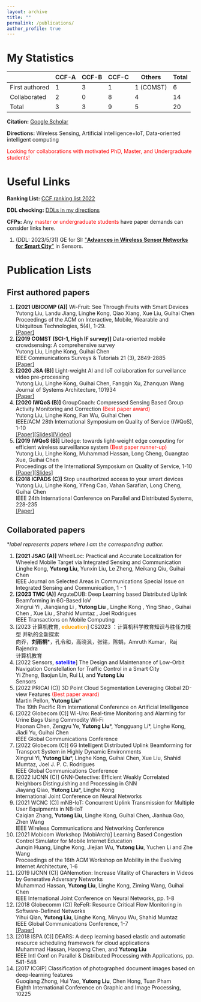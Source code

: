 ```yaml
---
layout: archive
title: ""
permalink: /publications/
author_profile: true
---
```


# My Statistics

|                | CCF-A | CCF-B | CCF-C | Others    | Total |
| -------------- | ----- | ----- | ----- | --------- | ----- |
| First authored | 1     | 3     | 1     | 1 (COMST) | 6     |
| Collaborated   | 2     | 0     | 8     | 4         | 14    |
| Total          | 3     | 3     | 9     | 5         | 20    |

**Citation:** [Google Scholar](https://scholar.google.com/citations?user=k34dE-gAAAAJ&hl=en)

**Directions:** Wireless Sensing, Artificial intelligence+IoT, Data-oriented intelligent computing

<font color=red>Looking for collaborations with motivated PhD, Master, and Undergraduate students!</font> 

# Useful Links

**Ranking List:** [CCF ranking list 2022](https://isabelleliu630.github.io/files/list.pdf)

**DDL checking:** [DDLs in my directions](https://isabelleliu630.github.io/conf-deadlines/)

**CFPs:** Any <font color=red>master or undergraduate students</font> have paper demands can consider links here.

1. (DDL: 2023/5/31) GE for SI: ["**Advances in Wireless Sensor Networks for Smart City**"](https://www.mdpi.com/journal/sensors/special_issues/WSN_smart_city) in Sensors.

# Publication Lists

First authored papers
------

1. **\[2021 UBICOMP (A)\]** Wi-Fruit: See Through Fruits with Smart Devices   
    Yutong Liu, Landu Jiang, Linghe Kong, Qiao Xiang, Xue Liu, Guihai Chen  
    Proceedings of the ACM on Interactive, Mobile, Wearable and Ubiquitous Technologies, 5(4), 1-29.   
    [\[Paper\]](https://dl.acm.org/doi/pdf/10.1145/3494971)
3. **\[2019 COMST (SCI-1, High IF survey)\]** Data-oriented mobile crowdsensing: A comprehensive survey   
    Yutong Liu, Linghe Kong, Guihai Chen  
    IEEE Communications Surveys & Tutorials 21 (3), 2849-2885    
    [\[Paper\]](https://isabelleliu630.github.io/files/comst.pdf)
4. **\[2020 JSA (B)\]** Light-weight AI and IoT collaboration for surveillance video pre-processing    
    Yutong Liu, Linghe Kong, Guihai Chen, Fangqin Xu, Zhanquan Wang    
    Journal of Systems Architecture, 101934    
    [\[Paper\]](https://isabelleliu630.github.io/files/jsa.pdf)
5. **\[2020 IWQoS (B)\]** GroupCoach: Compressed Sensing Based Group Activity Monitoring and Correction <font color=red>(Best paper award)  </font>  
    Yutong Liu, Linghe Kong, Fan Wu, Guihai Chen   
    IEEE/ACM 28th International Symposium on Quality of Service (IWQoS), 1-10  
    [\[Paper\]](https://isabelleliu630.github.io/files/GroupCoach.pdf)[\[Slides\]](https://isabelleliu630.github.io/files/GroupCoach_PPT.pdf)[\[Video\]](https://isabelleliu630.github.io/files/GroupCoach_video.mp4)
6. **\[2019 IWQoS (B)\]** Litedge: towards light-weight edge computing for efficient wireless surveillance system <font color=red>(Best paper runner-up)  </font>  
    Yutong Liu, Linghe Kong, Muhammad Hassan, Long Cheng, Guangtao Xue, Guihai Chen  
    Proceedings of the International Symposium on Quality of Service, 1-10   
    [\[Paper\]](https://isabelleliu630.github.io/files/IWQoS2019.pdf)[\[Slides\]](https://isabelleliu630.github.io/files/litedge_PPT.pdf)
7. **\[2018 ICPADS (C)\]** Stop unauthorized access to your smart devices     
    Yutong Liu, Linghe Kong, Yifeng Cao, Vahan Sarafian, Long Cheng, Guihai Chen  
    IEEE 24th International Conference on Parallel and Distributed Systems, 228-235  
    [\[Paper\]](https://isabelleliu630.github.io/files/icpads.pdf)

Collaborated papers
------
**label represents papers where I am the corresponding author.*

1. **\[2021 JSAC (A)\]** WheelLoc: Practical and Accurate Localization for Wheeled Mobile Target via Integrated Sensing and Communication   
    Linghe Kong, **Yutong Liu**, Yunxin Liu, Le Zheng, Meikang Qiu, Guihai Chen  
    IEEE Journal on Selected Areas in Communications Special Issue on Integrated Sensing and Communication, 1 - 1   
2. **[2023 TMC (A)]** ArguteDUB: Deep Learning based Distributed Uplink Beamforming in 6G-Based IoV    
    Xingrui Yi , Jianqiang Li , **Yutong Liu** , Linghe Kong , Ying Shao , Guihai Chen , Xue Liu , Shahid Mumtaz , Joel Rodrigues   
    IEEE Transactions on Mobile Computing
3. [2023 计算机教育, <font color=orange>**education**</font>] CS2023 ：计算机科学教育知识与胜任力模型 并轨的全新探索   
    向乔，**刘雨桐***，孔令和，高晓沨，张铭，陈娟，Amruth Kumar，Raj Rajendra   
    计算机教育
4. [2022 Sensors, <font color=blue>**satellite**</font>] The Design and Maintenance of Low-Orbit Navigation Constellation for Traffic Control in a Smart City     
    Yi Zheng, Baojun Lin, Rui Li, and **Yutong Liu**   
    Sensors
2. [2022 PRICAI (C)] 3D Point Cloud Segmentation Leveraging Global 2D-view Features <font color=red>(Best paper award)  </font>    
    Martin Pellon, **Yutong Liu***   
    The 19th Pacific Rim International Conference on Artificial Intelligence
3. [2022 Globecom (C)] Wi-Uro: Real-time Monitoring and Alarming for Urine Bags Using Commodity Wi-Fi  
    Haonan Chen, Zengyu Ye, **Yutong Liu***, Yongguang Li*, Linghe Kong, Jiadi Yu, Guihai Chen  
    IEEE Global Communications Conference
4. [2022 Globecom (C)] 6G Intelligent Distributed Uplink Beamforming for Transport System in Highly Dynamic Environments  
    Xingrui Yi, **Yutong Liu***, Linghe Kong, Guihai Chen, Xue Liu, Shahid Mumtaz, Joel J. P. C. Rodrigues  
    IEEE Global Communications Conference
2. [2022 IJCNN (C)] GNN-Detective: Efficient Weakly Correlated Neighbors Distinguishing and Processing in GNN   
    Jiayang Qiao, **Yutong Liu***, Linghe Kong  
    International Joint Conference on Neural Networks
2. \[2021 WCNC (C)\] mNB-IoT: Concurrent Uplink Transmission for Multiple User Equipments in NB-IoT  
    Caiqian Zhang, **Yutong Liu**, Linghe Kong, Guihai Chen, Jianhua Gao, Zhen Wang  
    IEEE Wireless Communications and Networking Conference 
3. \[2021 Mobicom Workshop (MobiArch)\] Learning Based Congestion Control Simulator for Mobile Internet Education   
    Junqin Huang, Linghe Kong, Jiejian Wu, **Yutong Liu**, Yuchen Li and Zhe Wang  
    Proceedings of the 16th ACM Workshop on Mobility in the Evolving Internet Architecture, 1-6
4. \[2019 IJCNN (C)\] GANemotion: Increase Vitality of Characters in Videos by Generative Adversary Networks   
    Muhammad Hassan, **Yutong Liu**, Linghe Kong, Ziming Wang, Guihai Chen  
    IEEE International Joint Conference on Neural Networks, pp. 1-8
5. \[2018 Globecomm (C)\] ReFeR: Resource Critical Flow Monitoring in Software-Defined Networks    
     Yihui Qian, **Yutong Liu**, Linghe Kong, Minyou Wu, Shahid Mumtaz    
     IEEE Global Communications Conference, 1-7   
     [\[Paper\]](https://isabelleliu630.github.io/files/globecomm.pdf)
6. \[2018 ISPA (C)\] DEARS: A deep learning based elastic and automatic resource scheduling framework for cloud applications   
     Muhammad Hassan, Haopeng Chen,  and **Yutong Liu**  
     IEEE Intl Conf on Parallel & Distributed Processing with Applications, pp. 541-548
7. \[2017 ICGIP\] Classification of photographed document images based on deep-learning features    
     Guoqiang Zhong, Hui Yao, **Yutong Liu**, Chen Hong, Tuan Pham   
     Eighth International Conference on Graphic and Image Processing, 10225

